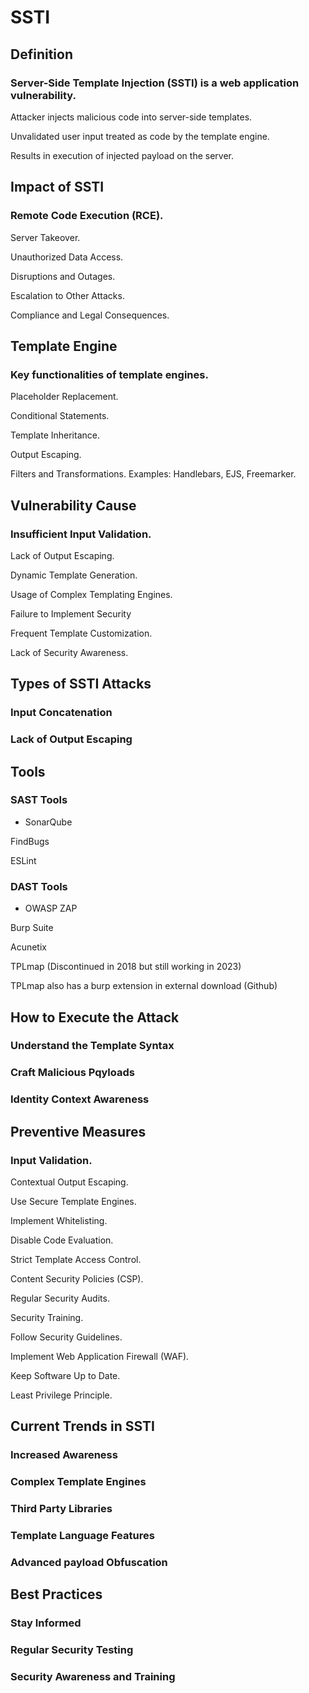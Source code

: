 # SSTI

## Definition

### Server-Side Template Injection (SSTI) is a web application vulnerability.

Attacker injects malicious code into server-side templates.

Unvalidated user input treated as code by the template engine.

Results in execution of injected payload on the server.


## Impact of SSTI

### Remote Code Execution (RCE).

Server Takeover.

Unauthorized Data Access.

Disruptions and Outages.

Escalation to Other Attacks.

Compliance and Legal Consequences.

## Template Engine

### Key functionalities of template engines.

Placeholder Replacement.

Conditional Statements.

Template Inheritance.

Output Escaping.

Filters and Transformations.
Examples: Handlebars, EJS, Freemarker.


## Vulnerability Cause

### Insufficient Input Validation.

Lack of Output Escaping.

Dynamic Template Generation.

Usage of Complex Templating Engines.

Failure to Implement Security 

Frequent Template Customization.

Lack of Security Awareness.

## Types of SSTI Attacks

### Input Concatenation

### Lack of Output Escaping 

## Tools

### SAST Tools

- SonarQube

FindBugs

ESLint


### DAST Tools

- OWASP ZAP

Burp Suite

Acunetix

TPLmap (Discontinued in 2018 but still working in 2023) 

TPLmap also has a burp extension in external download (Github) 

## How to Execute the Attack

### Understand the Template Syntax

### Craft Malicious Pqyloads

### Identity Context Awareness

## Preventive Measures

### Input Validation.

Contextual Output Escaping.

Use Secure Template Engines.

Implement Whitelisting.

Disable Code Evaluation.

Strict Template Access Control.

Content Security Policies (CSP).

Regular Security Audits.

Security Training.

Follow Security Guidelines.

Implement Web Application Firewall (WAF).

Keep Software Up to Date.

Least Privilege Principle.


## Current Trends in SSTI

### Increased Awareness

### Complex Template Engines

### Third Party Libraries

### Template Language Features

### Advanced payload Obfuscation

## Best Practices

### Stay Informed

### Regular Security Testing

### Security Awareness and Training

